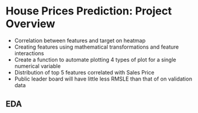 # House Prices Prediction: Project Overview
- Correlation between features and target on heatmap
- Creating features using mathematical transformations and feature interactions 
- Create a function to automate plotting 4 types of plot for a single numerical variable
- Distribution of top 5 features correlated with Sales Price
- Public leader board will have little less RMSLE than that of on validation data

## EDA
